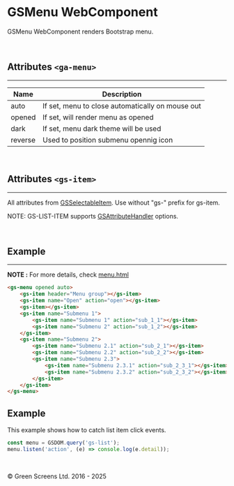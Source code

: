 # GSMenu WebComponent
 
GSMenu WebComponent renders Bootstrap menu.
 
<br>
 
## Attributes ```<ga-menu>```
---
 
| Name               | Description                                                  |
|--------------------|--------------------------------------------------------------|
| auto               | If set, menu to close automatically on mouse out             |
| opened             | If set, will render menu as opened                           |
| dark               | If set, menu dark theme will be used                         |
| reverse            | Used to position submenu opennig icon                        |

<br>
 
## Attributes ```<gs-item>```
---

All attributes from [GSSelectableItem](./GSSelectableItem.md). Use without "gs-" prefix for gs-item.

NOTE: GS-LIST-ITEM supports [GSAttributeHandler](../base/GSAttributeHandler.md) options.

<br>
 
 
## Example
---
 
**NOTE :**
For more details, check [menu.html](../../demos/menu.html)
 
```html
<gs-menu opened auto>
    <gs-item header="Menu group"></gs-item>
    <gs-item name="Open" action="open"></gs-item>
    <gs-item></gs-item>
    <gs-item name="Submenu 1">
        <gs-item name="Submenu 1" action="sub_1_1"></gs-item>
        <gs-item name="Submenu 2" action="sub_1_2"></gs-item>
    </gs-item>
    <gs-item name="Submenu 2">
        <gs-item name="Submenu 2.1" action="sub_2_1"></gs-item>
        <gs-item name="Submenu 2.2" action="sub_2_2"></gs-item>
        <gs-item name="Submenu 2.3">
            <gs-item name="Submenu 2.3.1" action="sub_2_3_1"></gs-item>
            <gs-item name="Submenu 2.3.2" action="sub_2_3_2"></gs-item>
        </gs-item>
    </gs-item>
</gs-menu>
```
 
## Example
 
This example shows how to catch list item click events.
 
```JavaScript
const menu = GSDOM.query('gs-list');
menu.listen('action', (e) => console.log(e.detail));
```

<br>

&copy; Green Screens Ltd. 2016 - 2025
